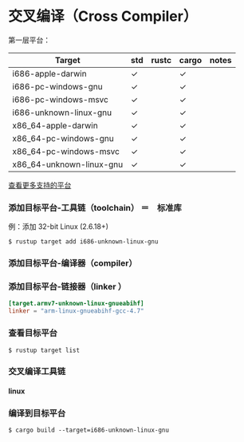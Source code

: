 
# 交叉编译（Cross Compiler）

第一层平台：


Target | std | rustc | cargo | notes
-------|-----|-------|-------|------
i686-apple-darwin   | ✓ |    | ✓ |    | ✓ |  32-bit OSX (10.7+, Lion+)
i686-pc-windows-gnu  | ✓ |   | ✓ |   | ✓ |  32-bit MinGW (Windows 7+)
i686-pc-windows-msvc  | ✓ |   | ✓ |   | ✓ |  32-bit MSVC (Windows 7+)
i686-unknown-linux-gnu  | ✓ |   | ✓ |   | ✓ |  32-bit Linux (2.6.18+)
x86_64-apple-darwin  | ✓ |   | ✓ |   | ✓ |  64-bit OSX (10.7+, Lion+)
x86_64-pc-windows-gnu  | ✓ |   | ✓ |   | ✓ |  64-bit MinGW (Windows 7+)
x86_64-pc-windows-msvc  | ✓ |   | ✓ |   | ✓ |  64-bit MSVC (Windows 7+)
x86_64-unknown-linux-gnu  | ✓ |   | ✓ |   | ✓ |  64-bit Linux (2.6.18+)



[查看更多支持的平台](https://forge.rust-lang.org/platform-support.html)



### 添加目标平台-工具链（toolchain） ＝　标准库

例：添加	32-bit Linux (2.6.18+)

```
$ rustup target add i686-unknown-linux-gnu
```

### 添加目标平台-编译器（compiler）


### 添加目标平台-链接器（linker ）

```toml
[target.armv7-unknown-linux-gnueabihf]
linker = "arm-linux-gnueabihf-gcc-4.7"
```


### 查看目标平台

```
$ rustup target list
```




### 交叉编译工具链


#### linux



### 编译到目标平台

```
$ cargo build --target=i686-unknown-linux-gnu
```